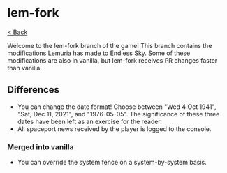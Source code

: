 # lem-fork
[< Back](/README.md)

Welcome to the lem-fork branch of the game! This branch contains the modifications Lemuria has made to Endless Sky. Some of these modifications are also in vanilla, but lem-fork receives PR changes faster than vanilla.

## Differences
- You can change the date format! Choose between "Wed 4 Oct 1941", "Sat, Dec 11, 2021", and "1976-05-05". The significance of these three dates have been left as an exercise for the reader.
- All spaceport news received by the player is logged to the console.

### Merged into vanilla
- You can override the system fence on a system-by-system basis.
